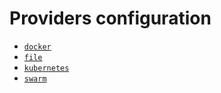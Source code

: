 # Providers configuration

* [`docker`](../providers/docker.md)
* [`file`](../providers/file.md)
* [`kubernetes`](../providers/kubernetes.md)
* [`swarm`](../providers/swarm.md)

